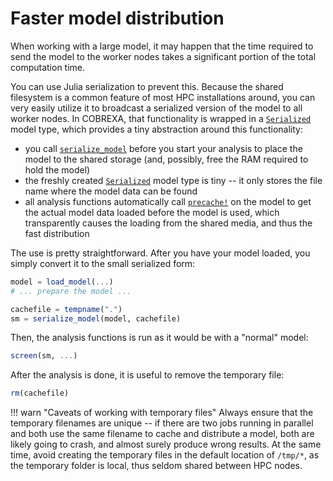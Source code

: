 
# Faster model distribution

When working with a large model, it may happen that the time required to send
the model to the worker nodes takes a significant portion of the total
computation time.

You can use Julia serialization to prevent this. Because the shared filesystem
is a common feature of most HPC installations around, you can very easily
utilize it to broadcast a serialized version of the model to all worker nodes.
In COBREXA, that functionality is wrapped in a [`Serialized`](@ref) model type, which provides a tiny abstraction around this functionality:

- you call [`serialize_model`](@ref) before you start your analysis to place
  the model to the shared storage (and, possibly, free the RAM required to hold
  the model)
- the freshly created [`Serialized`](@ref) model type is tiny -- it only stores
  the file name where the model data can be found
- all analysis functions automatically call [`precache!`](@ref) on the model to
  get the actual model data loaded before the model is used, which
  transparently causes the loading from the shared media, and thus the fast
  distribution

The use is pretty straightforward. After you have your model loaded, you simply
convert it to the small serialized form:

```julia
model = load_model(...)
# ... prepare the model ...

cachefile = tempname(".")
sm = serialize_model(model, cachefile)
```

Then, the analysis functions is run as it would be with a "normal" model:
```julia
screen(sm, ...)
```

After the analysis is done, it is useful to remove the temporary file:
```julia
rm(cachefile)
```

!!! warn "Caveats of working with temporary files"
    Always ensure that the temporary filenames are unique -- if there are two
    jobs running in parallel and both use the same filename to cache and
    distribute a model, both are likely going to crash, and almost surely
    produce wrong results.  At the same time, avoid creating the temporary
    files in the default location of `/tmp/*`, as the temporary folder is
    local, thus seldom shared between HPC nodes.
